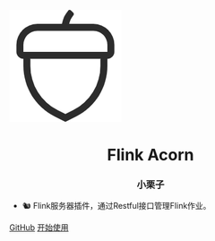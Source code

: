 ![logo](assets/images/logo.png)

<h1 align="center" style="font-weight: bold">
    Flink Acorn
</h1>
<h3 align="center" style="font-weight: bold">
    小栗子
</h3>

- 🐿️ Flink服务器插件，通过Restful接口管理Flink作业。

<div class="buttons">
  <a href="https://github.com/ispong/flink-acorn/" target="_blank"><span>GitHub</span></a>
  <a href="#/README"><span>开始使用</span></a>
</div>
